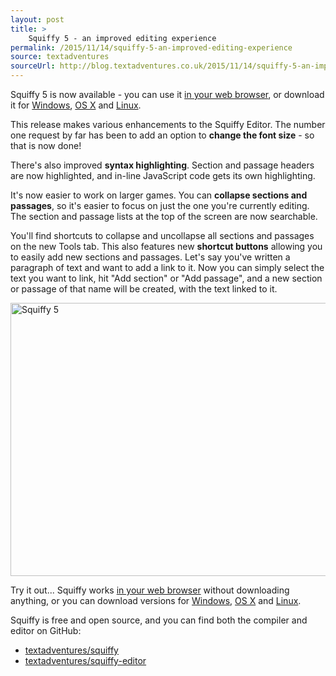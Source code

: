 ```yaml
---
layout: post
title: >
    Squiffy 5 - an improved editing experience
permalink: /2015/11/14/squiffy-5-an-improved-editing-experience
source: textadventures
sourceUrl: http://blog.textadventures.co.uk/2015/11/14/squiffy-5-an-improved-editing-experience/
---
```

Squiffy 5 is now available - you can use it <a href="http://textadventures.co.uk/squiffy/editor">in your web browser</a>, or download it for <a href="https://github.com/textadventures/squiffy-editor/releases/download/v5.0/Squiffy.5.0.Windows.exe">Windows</a>, <a href="https://github.com/textadventures/squiffy-editor/releases/download/v5.0/Squiffy.5.0.OS.X.dmg">OS X</a> and <a href="https://github.com/textadventures/squiffy-editor/releases/download/v5.0/Squiffy.5.0.Linux.zip">Linux</a>.

This release makes various enhancements to the Squiffy Editor. The number one request by far has been to add an option to <strong>change the font size</strong> - so that is now done!

There's also improved <strong>syntax highlighting</strong>. Section and passage headers are now highlighted, and in-line JavaScript code gets its own highlighting.

It's now easier to work on larger games. You can <strong>collapse sections and passages</strong>, so it's easier to focus on just the one you're currently editing. The section and passage lists at the top of the screen are now searchable.

You'll find shortcuts to collapse and uncollapse all sections and passages on the new Tools tab. This also features new <strong>shortcut buttons</strong> allowing you to easily add new sections and passages. Let's say you've written a paragraph of text and want to add a link to it. Now you can simply select the text you want to link, hit "Add section" or "Add passage", and a new section or passage of that name will be created, with the text linked to it.

<img class="aligncenter size-large wp-image-2635" src="https://textadventuresblog.files.wordpress.com/2015/11/screen-shot-2015-11-14-at-18-35-00.png?w=625" alt="Squiffy 5" width="625" height="437" />

Try it out... Squiffy works <a href="http://textadventures.co.uk/squiffy/editor">in your web browser</a> without downloading anything, or you can download versions for <a href="https://github.com/textadventures/squiffy-editor/releases/download/v5.0/Squiffy.5.0.Windows.exe">Windows</a>, <a href="https://github.com/textadventures/squiffy-editor/releases/download/v5.0/Squiffy.5.0.OS.X.dmg">OS X</a> and <a href="https://github.com/textadventures/squiffy-editor/releases/download/v5.0/Squiffy.5.0.Linux.zip">Linux</a>.

Squiffy is free and open source, and you can find both the compiler and editor on GitHub:
<ul>
	<li><a href="https://github.com/textadventures/squiffy">textadventures/squiffy</a></li>
	<li><a href="https://github.com/textadventures/squiffy-editor">textadventures/squiffy-editor</a></li>
</ul>